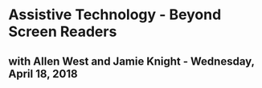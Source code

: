 # Assistive Technology - Beyond Screen Readers
## with Allen West and Jamie Knight - Wednesday, April 18, 2018

